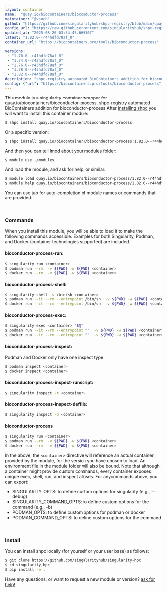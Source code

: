 ```yaml
---
layout: container
name:  "quay.io/biocontainers/bioconductor-process"
maintainer: "@vsoch"
github: "https://github.com/singularityhub/shpc-registry/blob/main/quay.io/biocontainers/bioconductor-process/container.yaml"
config_url: "https://raw.githubusercontent.com/singularityhub/shpc-registry/main/quay.io/biocontainers/bioconductor-process/container.yaml"
updated_at: "2025-08-26 03:34:45.669107"
latest: "1.82.0--r44hdfd78af_0"
container_url: "https://biocontainers.pro/tools/bioconductor-process"

versions:
 - "1.70.0--r41hdfd78af_0"
 - "1.74.0--r42hdfd78af_0"
 - "1.76.0--r43hdfd78af_0"
 - "1.78.0--r43hdfd78af_0"
 - "1.82.0--r44hdfd78af_0"
description: "shpc-registry automated BioContainers addition for bioconductor-process"
config: {"url": "https://biocontainers.pro/tools/bioconductor-process", "maintainer": "@vsoch", "description": "shpc-registry automated BioContainers addition for bioconductor-process", "latest": {"1.82.0--r44hdfd78af_0": "sha256:578c10d9b7b7c935a3d682eb3c5caf6b4532ac8dc179539f80d60d1849483e3a"}, "tags": {"1.70.0--r41hdfd78af_0": "sha256:b9508b3f6fa4bc635cd05232199eae182a1b5a66299a14e6791feaf39e629a43", "1.74.0--r42hdfd78af_0": "sha256:54e1f382d1dff3d9b27e504760537414cfcae3e9b70a89d851ecc65c43f563c5", "1.76.0--r43hdfd78af_0": "sha256:002eed6bc15eddccc699447c38c25a25df12fa9a924dbae29023aac129499a93", "1.78.0--r43hdfd78af_0": "sha256:939553da25ee12c33b0ba12c472bb6190f73e9159b5948f291ba5d99f6ea9606", "1.82.0--r44hdfd78af_0": "sha256:578c10d9b7b7c935a3d682eb3c5caf6b4532ac8dc179539f80d60d1849483e3a"}, "docker": "quay.io/biocontainers/bioconductor-process"}
---
```


This module is a singularity container wrapper for quay.io/biocontainers/bioconductor-process.
shpc-registry automated BioContainers addition for bioconductor-process
After [installing shpc](#install) you will want to install this container module:


```bash
$ shpc install quay.io/biocontainers/bioconductor-process
```

Or a specific version:

```bash
$ shpc install quay.io/biocontainers/bioconductor-process:1.82.0--r44hdfd78af_0
```

And then you can tell lmod about your modules folder:

```bash
$ module use ./modules
```

And load the module, and ask for help, or similar.

```bash
$ module load quay.io/biocontainers/bioconductor-process/1.82.0--r44hdfd78af_0
$ module help quay.io/biocontainers/bioconductor-process/1.82.0--r44hdfd78af_0
```

You can use tab for auto-completion of module names or commands that are provided.

<br>

### Commands

When you install this module, you will be able to load it to make the following commands accessible.
Examples for both Singularity, Podman, and Docker (container technologies supported) are included.

#### bioconductor-process-run:

```bash
$ singularity run <container>
$ podman run --rm  -v ${PWD} -w ${PWD} <container>
$ docker run --rm  -v ${PWD} -w ${PWD} <container>
```

#### bioconductor-process-shell:

```bash
$ singularity shell -s /bin/sh <container>
$ podman run --it --rm --entrypoint /bin/sh  -v ${PWD} -w ${PWD} <container>
$ docker run --it --rm --entrypoint /bin/sh  -v ${PWD} -w ${PWD} <container>
```

#### bioconductor-process-exec:

```bash
$ singularity exec <container> "$@"
$ podman run --it --rm --entrypoint ""  -v ${PWD} -w ${PWD} <container> "$@"
$ docker run --it --rm --entrypoint ""  -v ${PWD} -w ${PWD} <container> "$@"
```

#### bioconductor-process-inspect:

Podman and Docker only have one inspect type.

```bash
$ podman inspect <container>
$ docker inspect <container>
```

#### bioconductor-process-inspect-runscript:

```bash
$ singularity inspect -r <container>
```

#### bioconductor-process-inspect-deffile:

```bash
$ singularity inspect -d <container>
```



#### bioconductor-process

```bash
$ singularity run <container>
$ podman run --rm  -v ${PWD} -w ${PWD} <container>
$ docker run --rm  -v ${PWD} -w ${PWD} <container>
```


In the above, the `<container>` directive will reference an actual container provided
by the module, for the version you have chosen to load. An environment file in the
module folder will also be bound. Note that although a container
might provide custom commands, every container exposes unique exec, shell, run, and
inspect aliases. For anycommands above, you can export:

 - SINGULARITY_OPTS: to define custom options for singularity (e.g., --debug)
 - SINGULARITY_COMMAND_OPTS: to define custom options for the command (e.g., -b)
 - PODMAN_OPTS: to define custom options for podman or docker
 - PODMAN_COMMAND_OPTS: to define custom options for the command

<br>

### Install

You can install shpc locally (for yourself or your user base) as follows:

```bash
$ git clone https://github.com/singularityhub/singularity-hpc
$ cd singularity-hpc
$ pip install -e .
```

Have any questions, or want to request a new module or version? [ask for help!](https://github.com/singularityhub/singularity-hpc/issues)